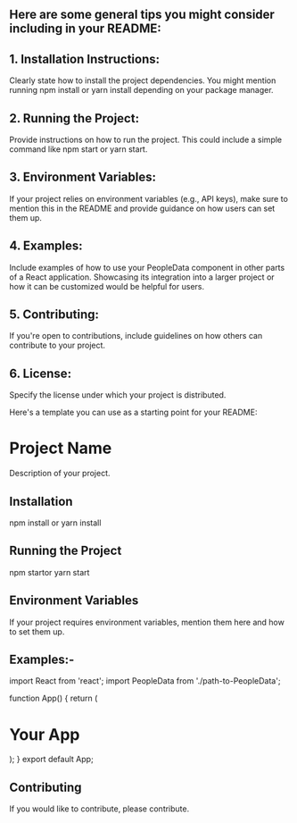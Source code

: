 ## Here are some general tips you might consider including in your README:

## 1. Installation Instructions:

Clearly state how to install the project dependencies. You might mention running npm install or yarn install depending on your package manager.
## 2. Running the Project:

Provide instructions on how to run the project. This could include a simple command like npm start or yarn start.
## 3. Environment Variables:
If your project relies on environment variables (e.g., API keys), make sure to mention this in the README and provide guidance on how users can set them up.

## 4. Examples:
Include examples of how to use your PeopleData component in other parts of a React application. Showcasing its integration into a larger project or how it can be customized would be helpful for users.

## 5. Contributing:
If you're open to contributions, include guidelines on how others can contribute to your project.

## 6. License:
Specify the license under which your project is distributed.

Here's a template you can use as a starting point for your README:

# Project Name
Description of your project.

## Installation
npm install
or
yarn install


## Running the Project
npm startor
yarn start

## Environment Variables
If your project requires environment variables, mention them here and how to set them up.

## Examples:-
import React from 'react';
import PeopleData from './path-to-PeopleData';

function App() {
  return (
    <div>
      <h1>Your App</h1>
      <PeopleData />
    </div>
  );
}
export default App;

## Contributing
If you would like to contribute, please contribute.
